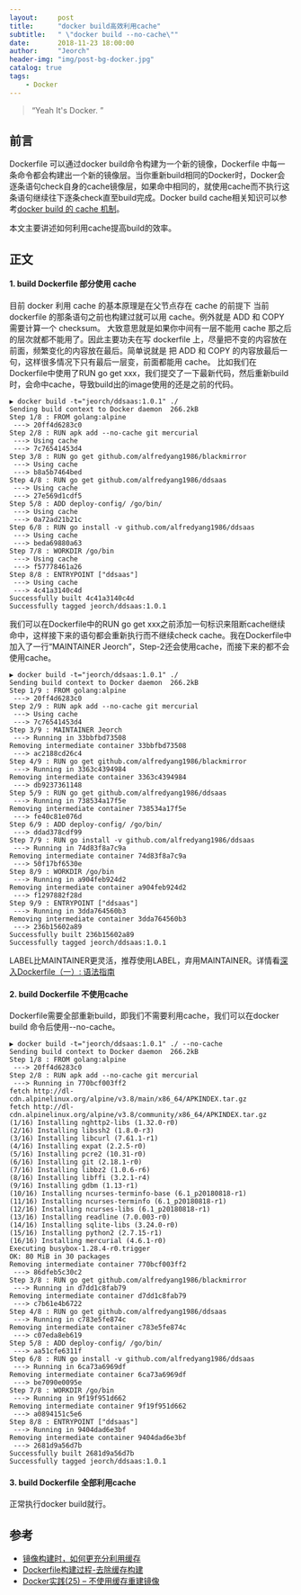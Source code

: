 ```yaml
---
layout:     post
title:      "docker build高效利用cache"
subtitle:   " \"docker build --no-cache\""
date:       2018-11-23 18:00:00
author:     "Jeorch"
header-img: "img/post-bg-docker.jpg"
catalog: true
tags:
    - Docker
---
```


> “Yeah It's Docker. ”


## 前言
Dockerfile 可以通过docker build命令构建为一个新的镜像，Dockerfile 中每一条命令都会构建出一个新的镜像层。当你重新build相同的Docker时，Docker会逐条语句check自身的cache镜像层，如果命中相同的，就使用cache而不执行这条语句继续往下逐条check直至build完成。Docker build cache相关知识可以参考[docker build 的 cache 机制](https://blog.csdn.net/jeorch/article/details/84402089)。

本文主要讲述如何利用cache提高build的效率。

## 正文

#### 1. build Dockerfile 部分使用 cache
目前 docker 利用 cache 的基本原理是在父节点存在 cache 的前提下 当前 dockerfile 的那条语句之前也构建过就可以用 cache。例外就是 ADD 和 COPY 需要计算一个 checksum。
大致意思就是如果你中间有一层不能用 cache 那之后的层次就都不能用了。因此主要功夫在写 dockerfile 上，尽量把不变的内容放在前面，频繁变化的内容放在最后。简单说就是 把 ADD 和 COPY 的内容放最后一句，这样很多情况下只有最后一层变，前面都能用 cache。
比如我们在Dockerfile中使用了RUN go get xxx，我们提交了一下最新代码，然后重新build时，会命中cache，导致build出的image使用的还是之前的代码。
```
▶ docker build -t="jeorch/ddsaas:1.0.1" ./
Sending build context to Docker daemon  266.2kB
Step 1/8 : FROM golang:alpine
 ---> 20ff4d6283c0
Step 2/8 : RUN apk add --no-cache git mercurial
 ---> Using cache
 ---> 7c76541453d4
Step 3/8 : RUN go get github.com/alfredyang1986/blackmirror
 ---> Using cache
 ---> b8a5b7464bed
Step 4/8 : RUN go get github.com/alfredyang1986/ddsaas
 ---> Using cache
 ---> 27e569d1cdf5
Step 5/8 : ADD deploy-config/ /go/bin/
 ---> Using cache
 ---> 0a72ad21b21c
Step 6/8 : RUN go install -v github.com/alfredyang1986/ddsaas
 ---> Using cache
 ---> beda69880a63
Step 7/8 : WORKDIR /go/bin
 ---> Using cache
 ---> f57778461a26
Step 8/8 : ENTRYPOINT ["ddsaas"]
 ---> Using cache
 ---> 4c41a3140c4d
Successfully built 4c41a3140c4d
Successfully tagged jeorch/ddsaas:1.0.1
```
我们可以在Dockerfile中的RUN go get xxx之前添加一句标识来阻断cache继续命中，这样接下来的语句都会重新执行而不继续check cache。我在Dockerfile中加入了一行“MAINTAINER Jeorch”，Step-2还会使用cache，而接下来的都不会使用cache。
```
▶ docker build -t="jeorch/ddsaas:1.0.1" ./
Sending build context to Docker daemon  266.2kB
Step 1/9 : FROM golang:alpine
 ---> 20ff4d6283c0
Step 2/9 : RUN apk add --no-cache git mercurial
 ---> Using cache
 ---> 7c76541453d4
Step 3/9 : MAINTAINER Jeorch
 ---> Running in 33bbfbd73508
Removing intermediate container 33bbfbd73508
 ---> ac2188cd26c4
Step 4/9 : RUN go get github.com/alfredyang1986/blackmirror
 ---> Running in 3363c4394984
Removing intermediate container 3363c4394984
 ---> db9237361148
Step 5/9 : RUN go get github.com/alfredyang1986/ddsaas
 ---> Running in 738534a17f5e
Removing intermediate container 738534a17f5e
 ---> fe40c81e076d
Step 6/9 : ADD deploy-config/ /go/bin/
 ---> ddad378cdf99
Step 7/9 : RUN go install -v github.com/alfredyang1986/ddsaas
 ---> Running in 74d83f8a7c9a
Removing intermediate container 74d83f8a7c9a
 ---> 50f17bf6530e
Step 8/9 : WORKDIR /go/bin
 ---> Running in a904feb924d2
Removing intermediate container a904feb924d2
 ---> f1297882f28d
Step 9/9 : ENTRYPOINT ["ddsaas"]
 ---> Running in 3dda764560b3
Removing intermediate container 3dda764560b3
 ---> 236b15602a89
Successfully built 236b15602a89
Successfully tagged jeorch/ddsaas:1.0.1
```
LABEL比MAINTAINER更灵活，推荐使用LABEL，弃用MAINTAINER。详情看[深入Dockerfile（一）: 语法指南](https://github.com/qianlei90/Blog/issues/35)
#### 2. build Dockerfile 不使用cache
Dockerfile需要全部重新build，即我们不需要利用cache，我们可以在docker build 命令后使用--no-cache。
```
▶ docker build -t="jeorch/ddsaas:1.0.1" ./ --no-cache
Sending build context to Docker daemon  266.2kB
Step 1/8 : FROM golang:alpine
 ---> 20ff4d6283c0
Step 2/8 : RUN apk add --no-cache git mercurial
 ---> Running in 770bcf003ff2
fetch http://dl-cdn.alpinelinux.org/alpine/v3.8/main/x86_64/APKINDEX.tar.gz
fetch http://dl-cdn.alpinelinux.org/alpine/v3.8/community/x86_64/APKINDEX.tar.gz
(1/16) Installing nghttp2-libs (1.32.0-r0)
(2/16) Installing libssh2 (1.8.0-r3)
(3/16) Installing libcurl (7.61.1-r1)
(4/16) Installing expat (2.2.5-r0)
(5/16) Installing pcre2 (10.31-r0)
(6/16) Installing git (2.18.1-r0)
(7/16) Installing libbz2 (1.0.6-r6)
(8/16) Installing libffi (3.2.1-r4)
(9/16) Installing gdbm (1.13-r1)
(10/16) Installing ncurses-terminfo-base (6.1_p20180818-r1)
(11/16) Installing ncurses-terminfo (6.1_p20180818-r1)
(12/16) Installing ncurses-libs (6.1_p20180818-r1)
(13/16) Installing readline (7.0.003-r0)
(14/16) Installing sqlite-libs (3.24.0-r0)
(15/16) Installing python2 (2.7.15-r1)
(16/16) Installing mercurial (4.6.1-r0)
Executing busybox-1.28.4-r0.trigger
OK: 80 MiB in 30 packages
Removing intermediate container 770bcf003ff2
 ---> 86dfeb5c30c2
Step 3/8 : RUN go get github.com/alfredyang1986/blackmirror
 ---> Running in d7dd1c8fab79
Removing intermediate container d7dd1c8fab79
 ---> c7b61e4b6722
Step 4/8 : RUN go get github.com/alfredyang1986/ddsaas
 ---> Running in c783e5fe874c
Removing intermediate container c783e5fe874c
 ---> c07eda8eb619
Step 5/8 : ADD deploy-config/ /go/bin/
 ---> aa51cfe6311f
Step 6/8 : RUN go install -v github.com/alfredyang1986/ddsaas
 ---> Running in 6ca73a6969df
Removing intermediate container 6ca73a6969df
 ---> be7090e0095e
Step 7/8 : WORKDIR /go/bin
 ---> Running in 9f19f951d662
Removing intermediate container 9f19f951d662
 ---> a0894151c5e6
Step 8/8 : ENTRYPOINT ["ddsaas"]
 ---> Running in 9404dad6e3bf
Removing intermediate container 9404dad6e3bf
 ---> 2681d9a56d7b
Successfully built 2681d9a56d7b
Successfully tagged jeorch/ddsaas:1.0.1
```

#### 3. build Dockerfile 全部利用cache
正常执行docker build就行。

## 参考
 - [镜像构建时，如何更充分利用缓存](http://dockone.io/question/618)
 - [Dockerfile构建过程-去除缓存构建](https://blog.csdn.net/shenzhen_zsw/article/details/74121794)
 - [Docker实践(25) – 不使用缓存重建镜像](https://www.centos.bz/2016/11/rebuild-docker-image-without-cache/)
